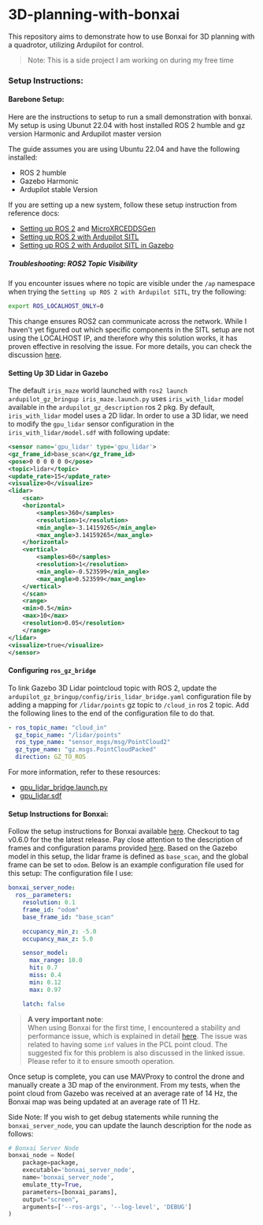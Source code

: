 # 3D-planning-with-bonxai

This repository aims to demonstrate how to use Bonxai for 3D planning with a quadrotor, utilizing Ardupilot for control.
> Note: This is a side project I am working on during my free time

### Setup Instructions:

#### Barebone Setup:
Here are the instructions to setup to run a small demonstration with bonxai.
My setup is using Ubunut 22.04 with host installed ROS 2 humble and gz version Harmonic and Ardupilot master version

The guide assumes you are using Ubuntu 22.04 and have the following installed:
* ROS 2 humble
* Gazebo Harmonic
* Ardupilot stable Version

If you are setting up a new system, follow these setup instruction from reference docs:
* [Setting up ROS 2](https://docs.ros.org/en/humble/Installation.html) and [MicroXRCEDDSGen](https://ardupilot.org/dev/docs/ros2.html)
* [Setting up ROS 2 with Ardupilot SITL](https://ardupilot.org/dev/docs/ros2-sitl.html)
* [Setting up ROS 2 with Ardupilot SITL in Gazebo](https://ardupilot.org/dev/docs/ros2-gazebo.html)

##### Troubleshooting: ROS2 Topic Visibility
If you encounter issues where no topic are visible under the `/ap` namespace when trying the `Setting up ROS 2 with Ardupilot SITL`, try the following:
```bash
export ROS_LOCALHOST_ONLY=0
```
This change ensures ROS2 can communicate across the network.
While I haven't yet figured out which specific components in the SITL setup are not using the LOCALHOST IP, and therefore why this solution works, it has proven effective in resolving the issue.
For more details, you can check the discussion [here](https://discuss.ardupilot.org/t/ros2-with-sitl-not-working/124942/3).


#### Setting Up 3D Lidar in Gazebo
The default `iris_maze` world launched with `ros2 launch ardupilot_gz_bringup iris_maze.launch.py` uses `iris_with_lidar` model available in the `ardupilot_gz_description` ros 2 pkg. By default, `iris_with_lidar` model uses a 2D lidar. In order to use a 3D lidar, we need to modify the `gpu_lidar` sensor configuration in the `iris_with_lidar/model.sdf` with following update:
```xml
<sensor name='gpu_lidar' type='gpu_lidar'>
<gz_frame_id>base_scan</gz_frame_id>
<pose>0 0 0 0 0 0</pose>
<topic>lidar</topic>
<update_rate>15</update_rate>
<visualize>0</visualize>
<lidar>
    <scan>
    <horizontal>
        <samples>360</samples>
        <resolution>1</resolution>
        <min_angle>-3.14159265</min_angle>
        <max_angle>3.14159265</max_angle>
    </horizontal>
    <vertical>
        <samples>60</samples>
        <resolution>1</resolution>
        <min_angle>-0.523599</min_angle>
        <max_angle>0.523599</max_angle>
    </vertical>
    </scan>
    <range>
    <min>0.5</min>
    <max>10</max>
    <resolution>0.05</resolution>
    </range>
</lidar>
<visualize>true</visualize>
</sensor>

```


#### Configuring `ros_gz_bridge`
To link Gazebo 3D Lidar pointcloud topic with ROS 2, update the `ardupilot_gz_bringup/config/iris_lidar_bridge.yaml` configuration file by adding a mapping for `/lidar/points` gz topic to `/cloud_in` ros 2 topic.
Add the following lines to the end of the configuration file to do that.

```yaml
- ros_topic_name: "cloud_in"
  gz_topic_name: "/lidar/points"
  ros_type_name: "sensor_msgs/msg/PointCloud2"
  gz_type_name: "gz.msgs.PointCloudPacked"
  direction: GZ_TO_ROS
```

For more information, refer to these resources:
* [gpu_lidar_bridge.launch.py](https://github.com/gazebosim/ros_gz/blob/humble/ros_gz_sim_demos/launch/gpu_lidar_bridge.launch.py) 
* [gpu_lidar.sdf](https://github.com/gazebosim/ros_gz/blob/humble/ros_gz_point_cloud/examples/gpu_lidar.sdf/)

#### Setup Instructions for Bonxai:
Follow the setup instructions for Bonxai available [here](https://github.com/facontidavide/Bonxai/tree/main/bonxai_ros).
Checkout to tag v0.6.0 for the the latest release.
Pay close attention to the description of frames and configuration params provided [here](https://github.com/facontidavide/Bonxai/tree/main/bonxai_ros#3-ros-2-node-api).
Based on the Gazebo model in this setup, the lidar frame is defined as `base_scan`, and the global frame can be set to `odom`. Below is an example configuration file used for this setup:
The configuration file I use:
```yaml
bonxai_server_node:
  ros__parameters:
    resolution: 0.1
    frame_id: "odom"
    base_frame_id: "base_scan"

    occupancy_min_z: -5.0
    occupancy_max_z: 5.0

    sensor_model:
      max_range: 10.0
      hit: 0.7
      miss: 0.4
      min: 0.12
      max: 0.97

    latch: false
```

>**A very important note**: <br>
When using Bonxai for the first time, I encountered a stability and performance issue, which is explained in detail [here](https://github.com/facontidavide/Bonxai/issues/35). The issue was related to having some `inf` values in the PCL point cloud.
The suggested fix for this problem is also discussed in the linked issue. Please refer to it to ensure smooth operation.


Once setup is complete, you can use MAVProxy to control the drone and manually create a 3D map of the environment.
From my tests, when the point cloud from Gazebo was received at an average rate of 14 Hz, the Bonxai map was being updated at an average rate of 11 Hz.

Side Note:
If you wish to get debug statements while running the `bonxai_server_node`, you can update the launch description for the node as follows:
```python
# Bonxai Server Node
bonxai_node = Node(
    package=package,
    executable='bonxai_server_node',
    name='bonxai_server_node',
    emulate_tty=True,
    parameters=[bonxai_params],
    output="screen",
    arguments=['--ros-args', '--log-level', 'DEBUG']
)
```
